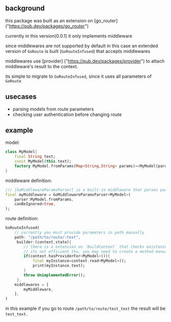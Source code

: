 ## background

this package was built as an extension on [go_router] ("https://pub.dev/packages/go_router")

currently in this version(0.0.1) it only implements middleware

since middlewares are not supported by default in this case an extended version of `GoRoute`
is built (`GoRouteInfused`) that accepts middlewares

middlewares use [provider] ("https://pub.dev/packages/provider") to attach middleware's result to the context.

its simple to migrate to `GoRouteInfused`,
since it uses all parameters of `GoRoute`

<!-- even if you already have an extended version of `GoRoute` there is a constructor
that receives a `GoRoute` and attach middlewares to it. -->

## usecases

* parsing models from route parameters
* checking user authentication before changing route

## example

model:

```dart
class MyModel{
    final String text;
    const MyModel(this.text);
    factory MyModel.fromParams(Map<String,String> params)=>MyModel(params['text']);
}
```

middleware definition:

```dart
/// [GoMiddlewareParamsParser] is a built-in middleware that parses parameters
final myMiddleware = GoMiddlewareParamsParser<MyModel>(
    parser:MyModel.fromParams,
    canBeIgnored=true,
);
```

route definition:

```dart
GoRouteInfused(
    // currently you must provide parameters in path manually
    path: "/path/to/route/:text",
     builder:(context,state){
        // there is a extension on `BuildContext` that checks existence of a provider
        // its not efficient thu, you may need to create a method manually for this purpose.
        if(context.hasProviderFor<MyModel>()){
            final myInstance=context.read<MyModel>();
            print(myInstance.text);
        }
        throw UnimplementedError();
     },
    middlewares = [
        myMiddleware,
    ],
)
```

in this example if you go to route `/path/to/route/test_text`
the result will be `test_text`.

